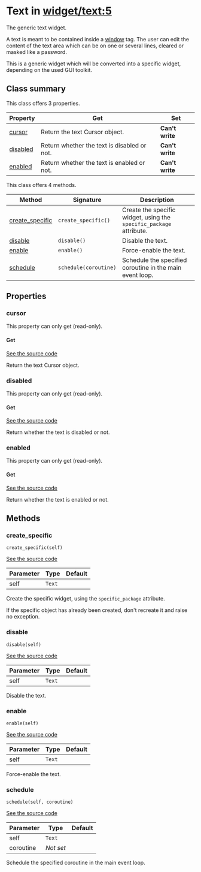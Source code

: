 # Text in [widget/text:5](../raw/widget/text.html#L5)

The generic text widget.

A text is meant to be contained inside a
[window](../layout/tag/window.md) tag.  The user can edit the content
of the text area which can be on one or several lines, cleared or
masked like a password.

This is a generic widget which will be converted into a specific widget,
depending on the used GUI toolkit.

## Class summary

This class offers 3 properties.

| Property | Get | Set |
| -------- | --- | --- |
| [cursor](#cursor) | Return the text Cursor object. | **Can't write** |
| [disabled](#disabled) | Return whether the text is disabled or not. | **Can't write** |
| [enabled](#enabled) | Return whether the text is enabled or not. | **Can't write** |

This class offers 4 methods.

| Method | Signature | Description |
| ------ | --------- | ----------- |
| [create_specific](#create_specific) | `create_specific()` | Create the specific widget, using the `specific_package` attribute. |
| [disable](#disable) | `disable()` | Disable the text. |
| [enable](#enable) | `enable()` | Force-enable the text. |
| [schedule](#schedule) | `schedule(coroutine)` | Schedule the specified coroutine in the main event loop. |

## Properties

### cursor

This property can only get (read-only).

#### Get

[See the source code](../raw/widget/text.html#L74)

Return the text Cursor object.

### disabled

This property can only get (read-only).

#### Get

[See the source code](../raw/widget/text.html#L69)

Return whether the text is disabled or not.

### enabled

This property can only get (read-only).

#### Get

[See the source code](../raw/widget/text.html#L64)

Return whether the text is enabled or not.

## Methods

### create_specific

`create_specific(self)`

[See the source code](../raw/widget/text.html#L30)

| Parameter | Type | Default |
| --------- | ---- | ------- |
| self | `Text` |  |

Create the specific widget, using the `specific_package` attribute.

If the specific object has already been created, don't recreate it and
raise no exception.

### disable

`disable(self)`

[See the source code](../raw/widget/text.html#L83)

| Parameter | Type | Default |
| --------- | ---- | ------- |
| self | `Text` |  |

Disable the text.

### enable

`enable(self)`

[See the source code](../raw/widget/text.html#L79)

| Parameter | Type | Default |
| --------- | ---- | ------- |
| self | `Text` |  |

Force-enable the text.

### schedule

`schedule(self, coroutine)`

[See the source code](../raw/widget/text.html#L75)

| Parameter | Type | Default |
| --------- | ---- | ------- |
| self | `Text` |  |
| coroutine | *Not set* |  |

Schedule the specified coroutine in the main event loop.
